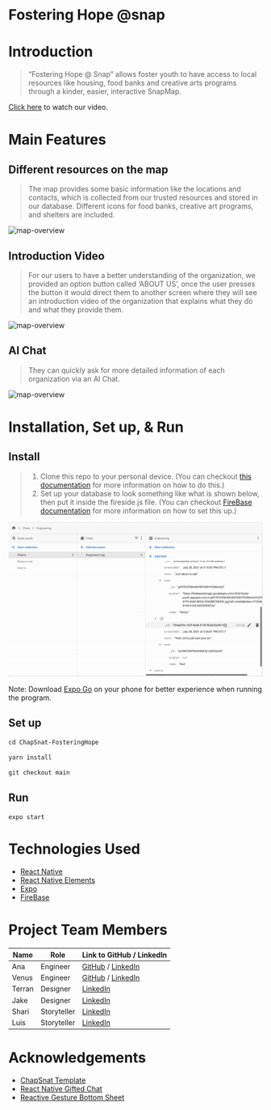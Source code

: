 # Fostering Hope @snap



# Introduction

>“Fostering Hope @ Snap” allows foster youth to have access to local resources like housing, food banks and creative arts programs through a kinder, easier, interactive SnapMap.

[Click here](https://youtu.be/pQwJ-JRY2d0) to watch our video.

# Main Features

## Different resources on the map
>The map provides some basic information like the locations and contacts, which is collected from our trusted resources and stored in our database. Different icons for food banks, creative art programs, and shelters are included.

![map-overview](assets/map-overview.gif)

## Introduction Video
>For our users to have a better understanding of the organization, we provided an option button called ‘ABOUT US’, once the user presses the button it would direct them to another screen where they will see an introduction video of the organization that explains what they do and what they provide them.

![map-overview](assets/intro-video.gif)

## AI Chat
>They can quickly ask for more detailed information of each organization via an AI Chat.

![map-overview](assets/AI-chat.gif)


# Installation, Set up, & Run

## Install
>1. Clone this repo to your personal device.
(You can checkout [this documentation](https://help.github.com/en/articles/cloning-a-repository) for more information on how to do this.)
>2. Set up your database to look something like what is shown below, then put it inside the fireside.js file.
(You can checkout [FireBase documentation](https://firebase.google.com/docs/web/setup) for more information on how to set this up.)


![map-overview](assets/firebase-example.gif)

Note: Download [Expo Go](https://expo.dev/client) on your phone for better experience when running the program.


## Set up

```
cd ChapSnat-FosteringHope
```

```
yarn install
```

```
git checkout main
```

## Run

```
expo start
```

# Technologies Used

* [React Native](https://reactnative.dev/docs/getting-started)
* [React Native Elements](https://reactnativeelements.com/docs/)
* [Expo](https://docs.expo.dev/index.html)
* [FireBase](https://firebase.google.com/docs)

# Project Team Members

| Name        | Role        | Link to GitHub / LinkedIn |
| ----------- | ----------- | ----------- |
| Ana         | Engineer    | [GitHub](https://github.com/alopez651) / [LinkedIn](https://www.linkedin.com/in/ana-lopez-38573a20a/) |
| Venus       | Engineer    | [GitHub](https://github.com/VenusNguyen) / [LinkedIn](https://www.linkedin.com/in/venus-nguyen/) |
| Terran      | Designer    | [LinkedIn](https://www.linkedin.com/in/terran-ray-lawrence-2128b920a/) |
| Jake        | Designer    | [LinkedIn](https://www.linkedin.com/in/jakelouismata/) |
| Shari       | Storyteller | [LinkedIn](https://www.linkedin.com/in/sharielizabethwalker/) |
| Luis        | Storyteller | [LinkedIn](https://www.linkedin.com/in/luis-felipe-cortez-a10b041a6/) |


#  Acknowledgements

* [ChapSnat Template](https://github.com/Snap-Engineering-Academy-2021/chapsnat-sandbox)
* [React Native Gifted Chat](https://github.com/FaridSafi/react-native-gifted-chat)
* [Reactive Gesture Bottom Sheet](https://www.npmjs.com/package/react-native-gesture-bottom-sheet)